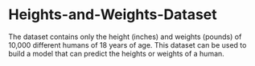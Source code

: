 # Heights-and-Weights-Dataset

The dataset contains only the height (inches) and weights (pounds) of 10,000 different humans of 18 years of age. This dataset can be used to build a model that can predict the heights or weights of a human.
